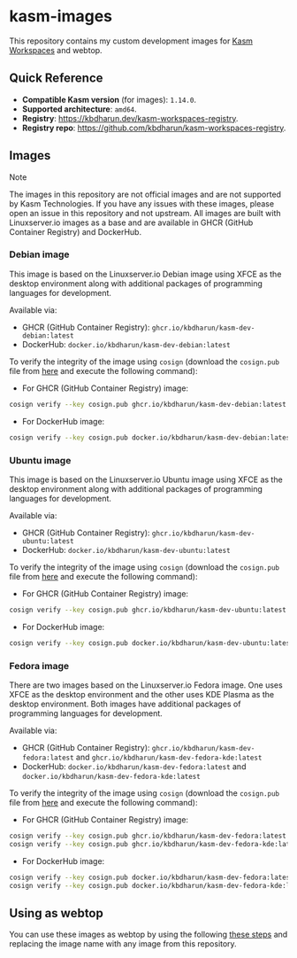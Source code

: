 # kasm-images

This repository contains my custom development images for [Kasm Workspaces](https://kasmweb.com) and webtop.

## Quick Reference

- **Compatible Kasm version** (for images): `1.14.0`.
- **Supported architecture**: `amd64`.
- **Registry**: <https://kbdharun.dev/kasm-workspaces-registry>.
- **Registry repo**: <https://github.com/kbdharun/kasm-workspaces-registry>.

## Images

> [!NOTE]
> The images in this repository are not official images and are not supported by Kasm Technologies. If you have any issues with these images, please open an issue in this repository and not upstream. All images are built with Linuxserver.io images as a base and are available in GHCR (GitHub Container Registry) and DockerHub.

### Debian image

This image is based on the Linuxserver.io Debian image using XFCE as the desktop environment along with additional packages of programming languages for development.

Available via:

- GHCR (GitHub Container Registry): `ghcr.io/kbdharun/kasm-dev-debian:latest`
- DockerHub: `docker.io/kbdharun/kasm-dev-debian:latest`

To verify the integrity of the image using `cosign` (download the `cosign.pub` file from [here](https://github.com/kbdharun/kasm-images/blob/main/cosign.pub) and execute the following command):

- For GHCR (GitHub Container Registry) image:

```zsh
cosign verify --key cosign.pub ghcr.io/kbdharun/kasm-dev-debian:latest
```

- For DockerHub image:

```zsh
cosign verify --key cosign.pub docker.io/kbdharun/kasm-dev-debian:latest
```

### Ubuntu image

This image is based on the Linuxserver.io Ubuntu image using XFCE as the desktop environment along with additional packages of programming languages for development.

Available via:

- GHCR (GitHub Container Registry): `ghcr.io/kbdharun/kasm-dev-ubuntu:latest`
- DockerHub: `docker.io/kbdharun/kasm-dev-ubuntu:latest`

To verify the integrity of the image using `cosign` (download the `cosign.pub` file from [here](https://github.com/kbdharun/kasm-images/blob/main/cosign.pub) and execute the following command):

- For GHCR (GitHub Container Registry) image:

```zsh
cosign verify --key cosign.pub ghcr.io/kbdharun/kasm-dev-ubuntu:latest
```

- For DockerHub image:

```zsh
cosign verify --key cosign.pub docker.io/kbdharun/kasm-dev-ubuntu:latest
```

### Fedora image

There are two images based on the Linuxserver.io Fedora image. One uses XFCE as the desktop environment and the other uses KDE Plasma as the desktop environment. Both images have additional packages of programming languages for development.

Available via:

- GHCR (GitHub Container Registry): `ghcr.io/kbdharun/kasm-dev-fedora:latest` and `ghcr.io/kbdharun/kasm-dev-fedora-kde:latest`
- DockerHub: `docker.io/kbdharun/kasm-dev-fedora:latest` and `docker.io/kbdharun/kasm-dev-fedora-kde:latest`

To verify the integrity of the image using `cosign` (download the `cosign.pub` file from [here](https://github.com/kbdharun/kasm-images/blob/main/cosign.pub) and execute the following command):

- For GHCR (GitHub Container Registry) image:

```zsh
cosign verify --key cosign.pub ghcr.io/kbdharun/kasm-dev-fedora:latest
cosign verify --key cosign.pub ghcr.io/kbdharun/kasm-dev-fedora-kde:latest
```

- For DockerHub image:

```zsh
cosign verify --key cosign.pub docker.io/kbdharun/kasm-dev-fedora:latest
cosign verify --key cosign.pub docker.io/kbdharun/kasm-dev-fedora-kde:latest
```

## Using as webtop

You can use these images as webtop by using the following [these steps](https://github.com/linuxserver/docker-webtop#usage) and replacing the image name with any image from this repository.
